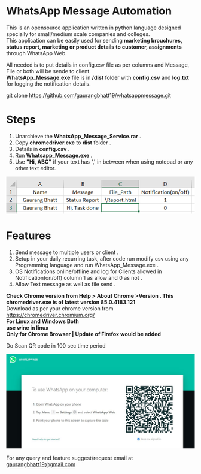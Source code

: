 # **WhatsApp Message Automation** #
This is an opensource application written in python language designed specially for small/medium scale companies and colleges.<br/>
This application can be easily used for sending **marketing brouchures, status report, marketing or product details to customer, assignments** through WhatsApp Web.<br/>

All needed is to put details in config.csv file as per columns and Message, File or both will be sende to client.<br/>
**WhatsApp_Message.exe** file is in **/dist** folder with **config.csv** and **log.txt** for logging the notification details.<br/>

git clone https://github.com/gaurangbhatt19/whatsappmessage.git
# **Steps**
1. Unarchieve the **WhatsApp_Message_Service.rar** .
2. Copy **chromedriver.exe** to **dist** folder .
3. Details in **config.csv** .
4. Run **Whatsapp_Message.exe** .
5. Use **"Hi, ABC"** if your text has **','** in between when using notepad or any other text editor.

![](images/image1.jpeg)

# **Features**  <br/>
1. Send message to multiple users or client .
2. Setup in your daily recurring task, after code run modify csv using any Programming language and run WhatsApp_Message.exe .
3. OS Notifications online/offline and log for Clients allowed in Notification(on/off) column 1 as allow and  0 as not .
4. Allow Text message as well as file send .

**Check Chrome version from Help > About Chrome >Version . This chromedriver.exe is of latest version 85.0.4183.121**<br/>
Download as per your chrome version from https://chromedriver.chromium.org/ <br/>
**For Linux and Windows Both** <br/>
**use wine in linux**<br/>
**Only for Chrome Browser | Update of Firefox would be added**<br/>

Do Scan QR code in 100 sec time period

![](images/image2.JPG)

For any query and feature suggest/request email at gaurangbhatt19@gmail.com
